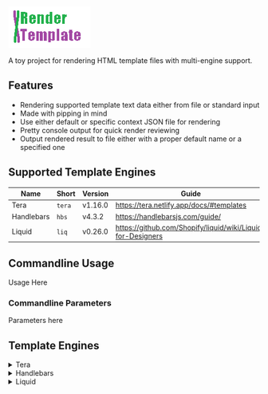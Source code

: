![render-template](assets/logo.gif)

A toy project for rendering HTML template files with multi-engine support.

## Features

* Rendering supported template text data either from file or standard input
* Made with pipping in mind
* Use either default or specific context JSON file for rendering
* Pretty console output for quick render reviewing
* Output rendered result to file either with a proper default name or a specified one

## Supported Template Engines

| Name       | Short  | Version | Guide                                                         |  
| ---------- | ------ | ------- | ------------------------------------------------------------- |
| Tera       | `tera` | v1.16.0 | <https://tera.netlify.app/docs/#templates>                    |
| Handlebars | `hbs`  | v4.3.2  | <https://handlebarsjs.com/guide/>                             |
| Liquid     | `liq`  | v0.26.0 | <https://github.com/Shopify/liquid/wiki/Liquid-for-Designers> |

## Commandline Usage

Usage Here

### Commandline Parameters

Parameters here

## Template Engines

<details>
<summary>Tera</summary>

A good alternative choice if you are used to template engines such as `Jinja2`, `Django`, `Liquid` or `Twig`.  
The `Tera` rendering engine is highly advanced, capable and secure rendering engine that follows the OWASP Top 10 guidelines to provide trust and security.

- Guide: <https://tera.netlify.app/docs/#templates>  
- Supported Version: **v1.16.0**

```html
<HTML>
</HTML>
```

</details>

<details>
  <summary>Handlebars</summary>

The most popular rendering engine that is shared among multiple programming languages. Somewhat more limited than other options.

- Guide: <https://handlebarsjs.com/guide/>  
- Supported Version: **v4.3.2**
  
```html
<HTML>
</HTML>
```
</details>

<details>
  <summary>Liquid</summary>

A highly advanced rendering engine, coming from the Ruby programming language.

- Guide: <https://github.com/Shopify/liquid/wiki/Liquid-for-Designers>  
- Supported Version: **v0.26.0**

```html
<HTML>
</HTML>
```
</details>
